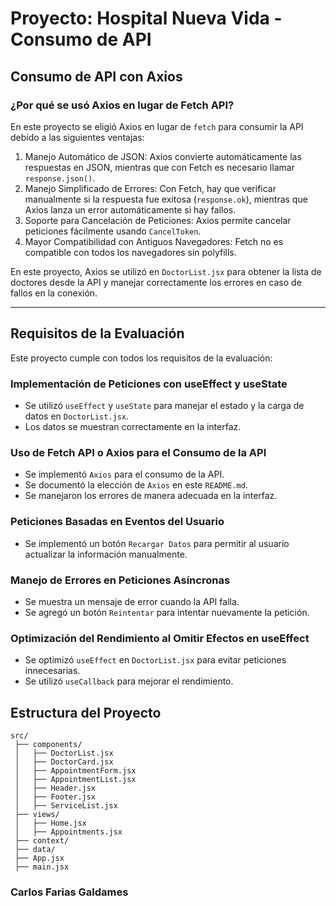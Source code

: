 # Proyecto: Hospital Nueva Vida - Consumo de API

## Consumo de API con Axios

### ¿Por qué se usó Axios en lugar de Fetch API?
En este proyecto se eligió Axios en lugar de `fetch` para consumir la API debido a las siguientes ventajas:

1. Manejo Automático de JSON: Axios convierte automáticamente las respuestas en JSON, mientras que con Fetch es necesario llamar `response.json()`.
2. Manejo Simplificado de Errores: Con Fetch, hay que verificar manualmente si la respuesta fue exitosa (`response.ok`), mientras que Axios lanza un error automáticamente si hay fallos.
3. Soporte para Cancelación de Peticiones: Axios permite cancelar peticiones fácilmente usando `CancelToken`.
4. Mayor Compatibilidad con Antiguos Navegadores: Fetch no es compatible con todos los navegadores sin polyfills.

En este proyecto, Axios se utilizó en `DoctorList.jsx` para obtener la lista de doctores desde la API y manejar correctamente los errores en caso de fallos en la conexión.

---

## Requisitos de la Evaluación
Este proyecto cumple con todos los requisitos de la evaluación:

### Implementación de Peticiones con useEffect y useState
- Se utilizó `useEffect` y `useState` para manejar el estado y la carga de datos en `DoctorList.jsx`.
- Los datos se muestran correctamente en la interfaz.

### Uso de Fetch API o Axios para el Consumo de la API
- Se implementó `Axios` para el consumo de la API.
- Se documentó la elección de `Axios` en este `README.md`.
- Se manejaron los errores de manera adecuada en la interfaz.

### Peticiones Basadas en Eventos del Usuario
- Se implementó un botón `Recargar Datos` para permitir al usuario actualizar la información manualmente.

### Manejo de Errores en Peticiones Asíncronas
- Se muestra un mensaje de error cuando la API falla.
- Se agregó un botón `Reintentar` para intentar nuevamente la petición.

### Optimización del Rendimiento al Omitir Efectos en useEffect
- Se optimizó `useEffect` en `DoctorList.jsx` para evitar peticiones innecesarias.
- Se utilizó `useCallback` para mejorar el rendimiento.



## Estructura del Proyecto

```
src/
 ├── components/
 │   ├── DoctorList.jsx
 │   ├── DoctorCard.jsx
 │   ├── AppointmentForm.jsx
 │   ├── AppointmentList.jsx
 │   ├── Header.jsx
 │   ├── Footer.jsx
 │   ├── ServiceList.jsx
 ├── views/
 │   ├── Home.jsx
 │   ├── Appointments.jsx
 ├── context/
 ├── data/
 ├── App.jsx
 ├── main.jsx
```


### Carlos Farias Galdames
